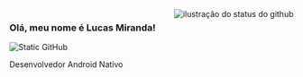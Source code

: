 <img align='right' src="https://github-readme-stats.vercel.app/api?username=lucasmsaluno&show_icons=true&title_color=783c00&text_color=af552e&icon_color=783c00&bg_color=f8efd4&cache_seconds=2300" alt="ilustração do status do github">

### Olá, meu nome é Lucas Miranda!

<img src="https://img.shields.io/static/v1?label=Overview&message=lucasmsaluno&color=f8efd4&style=for-the-badge&logo=GitHub" alt="Static GitHub">

<p>Desenvolvedor Android Nativo</p>

